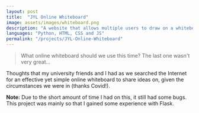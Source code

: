 ```yaml
---
layout: post
title:  "JYL Online Whiteboard"
image: assets/images/whiteboard.png
description: "A website that allows multiple users to draw on a whiteboard together"
languages: "Python, HTML, CSS and JS"
permalink: "/projects/JYL-Online-Whiteboard"
---
```

> What online whiteboard should we use this time? The last one wasn't very great...

Thoughts that my university friends and I had as we searched the Internet for an effective yet simple online whiteboard to share ideas on, given the circumstances we were in (thanks Covid!).

**Note:** Due to the short amount of time I had on this, it still had some bugs. This project was mainly so that I gained some experience with Flask.
